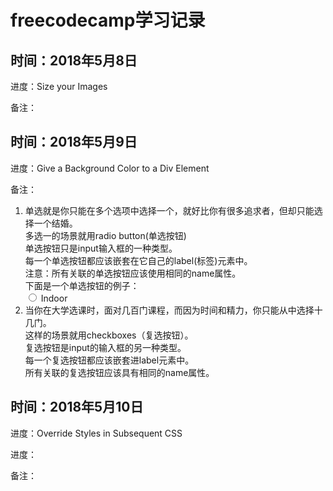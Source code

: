 # freecodecamp学习记录
<h2>时间：2018年5月8日</h2>
<p>进度：Size your Images</p>
<p>备注：</p>
<h2>时间：2018年5月9日</h2>
<p>进度：Give a Background Color to a Div Element</p>
<p>备注：
<ol>
	<li>
		单选就是你只能在多个选项中选择一个，就好比你有很多追求者，但却只能选择一个结婚。<br/>
		多选一的场景就用radio button(单选按钮)<br/>
		单选按钮只是input输入框的一种类型。<br/>
		每一个单选按钮都应该嵌套在它自己的label(标签)元素中。<br/>
		注意：所有关联的单选按钮应该使用相同的name属性。<br/>
		下面是一个单选按钮的例子：<br/>
		<label><input type="radio" name="indoor-outdoor"> Indoor</label>
	</li>
	<li>
		当你在大学选课时，面对几百门课程，而因为时间和精力，你只能从中选择十几门。<br/>
		这样的场景就用checkboxes（复选按钮）。<br/>
		复选按钮是input的输入框的另一种类型。<br/>
		每一个复选按钮都应该嵌套进label元素中。<br/>
		所有关联的复选按钮应该具有相同的name属性。
	</li>
</ol>
</p>
<h2>时间：2018年5月10日</h2>
<p>进度：Override Styles in Subsequent CSS</p>
<p>进度：</p>
<p>备注：</p>